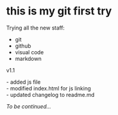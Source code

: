 # this is my git first try

Trying all the new staff: 
- git
- github
- visual code
- markdown

v1.1

\- added js file  
\- modified index.html for js linking  
\- updated changelog to readme.md

_To be continued..._